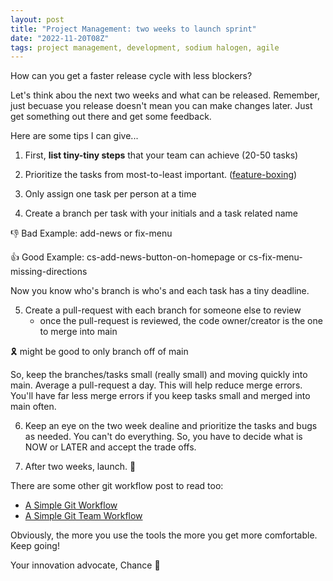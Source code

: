 ```yaml
---
layout: post
title: "Project Management: two weeks to launch sprint"
date: "2022-11-20T08Z"
tags: project management, development, sodium halogen, agile
---
```


How can you get a faster release cycle with less blockers?

Let's think abou the next two weeks and what can be released. Remember, just becuase you release doesn't mean you can make changes later. Just get something out there and get some feedback.

Here are some tips I can give...

1. First, **list tiny-tiny steps** that your team can achieve (20-50 tasks)

2. Prioritize the tasks from most-to-least important. ([feature-boxing](https://chancesmith.io/feature-boxing/))

3. Only assign one task per person at a time

4. Create a branch per task with your initials and a task related name

👎 Bad Example: add-news or fix-menu

👍 Good Example: cs-add-news-button-on-homepage or cs-fix-menu-missing-directions

Now you know who's branch is who's and each task has a tiny deadline.

5. Create a pull-request with each branch for someone else to review
   - once the pull-request is reviewed, the code owner/creator is the one to merge into main

🎗 ️might be good to only branch off of main

So, keep the branches/tasks small (really small) and moving quickly into main. Average a pull-request a day. This will help reduce merge errors. You'll have far less merge errors if you keep tasks small and merged into main often.

6. Keep an eye on the two week dealine and prioritize the tasks and bugs as needed.
   You can't do everything. So, you have to decide what is NOW or LATER and accept the trade offs.

7. After two weeks, launch. 🙌

There are some other git workflow post to read too:

- [A Simple Git Workflow](/2019-06-26-simple-git-workflow/)
- [A Simple Git Team Workflow](2020-02-03-simple-git-team-workflow/)

Obviously, the more you use the tools the more you get more comfortable. Keep going!

Your innovation advocate, Chance 👋
